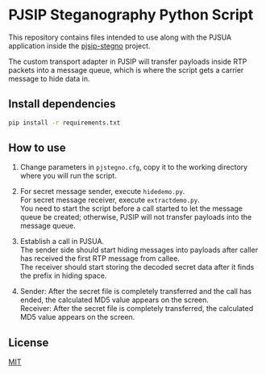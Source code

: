﻿# PJSIP Steganography Python Script

This repository contains files intended to use along with the PJSUA application inside the [pjsip-stegno](https://github.com/jiazheng0609/pjsip-stegno) project.
  
The custom transport adapter in PJSIP will transfer payloads inside RTP packets into a message queue, which is where the script gets a carrier message to hide data in.


## Install dependencies

```sh
pip install -r requirements.txt
``` 

## How to use

1. Change parameters in `pjstegno.cfg`, copy it to the working directory where you will run the script.

2. For secret message sender, execute `hidedemo.py`.  
   For secret message receiver, execute `extractdemo.py`.  
   You need to start the script before a call started to let the message queue be created; otherwise, PJSIP will not transfer payloads into the message queue.

3. Establish a call in PJSUA.  
  The sender side should start hiding messages into payloads after caller has received the first RTP message from callee.  
  The receiver should start storing the decoded secret data after it finds the prefix in hiding space.  

4. Sender: After the secret file is completely transferred and the call has ended, the calculated MD5 value appears on the screen.  
  Receiver: After the secret file is completely transferred, the calculated MD5 value appears on the screen.


## License

[MIT](LICENSE.md)
